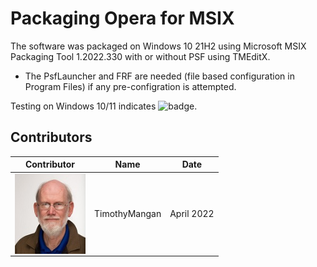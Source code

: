 # Packaging Opera for MSIX

The software was packaged on Windows 10 21H2 using Microsoft MSIX Packaging Tool 1.2022.330 with or without PSF using TMEditX.
* The PsfLauncher and FRF are needed (file based configuration in Program Files) if any pre-configration is attempted. 


Testing on Windows 10/11 indicates ![badge](https://img.shields.io/badge/-Full%20Fidelity-brightgreen?style=for-the-badge).  


## Contributors

| Contributor | Name | Date |
|----|----|----|
| [<img src="/media/Contributors/TimMangan.jpg" align="left" Height="128" />](/media/Contributors/TimMangan.jpg) | TimothyMangan | April 2022 |


